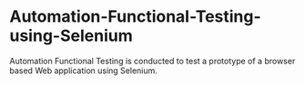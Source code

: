 # Automation-Functional-Testing-using-Selenium
Automation Functional Testing is conducted to test a prototype of a browser based Web application using Selenium.
